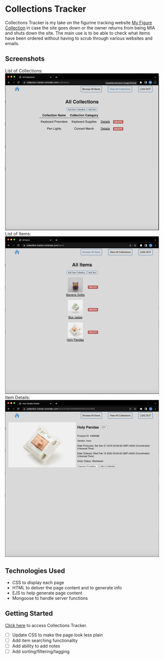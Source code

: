 <!-- Your app's title: A description of your game. Background info of the app is a nice touch -->
 # Collections Tracker
Collections Tracker is my take on the figurine tracking website [My Figure Collection](https://myfigurecollection.net/) in case the site goes down or the owner returns from being MIA and shuts down the site. The main use is to be able to check what items have been ordered without having to scrub through various websites and emails.

<!-- Screenshot(s): Images of your actual app -->
## Screenshots
List of Collections:
![collection list](/public/images/collectionlist.png)
List of Items:
![item list](/public/images/itemlist.png)
Item Details:
![item details](/public/images/itemdetails.png)

<!-- Technologies Used: List of the technologies used, e.g., JavaScript, HTML, CSS... -->
## Technologies Used
* CSS to display each page
* HTML to deliver the page content and to generate info
* EJS to help generate page content
* Mongoose to handle server functions

<!-- Getting Started: In this section include the link to your deployed game and any instructions you deem important -->
## Getting Started
[Click here](https://collection-tracker.onrender.com/) to access Collections Tracker.

<!-- Next Steps: Planned future enhancements (icebox items) -->
- [ ] Update CSS to make the page look less plain
- [ ] Add item searching functionality
- [ ] Add ability to add notes
- [ ] Add sorting/filtering/tagging